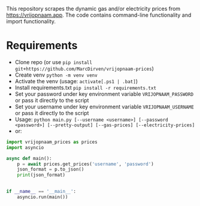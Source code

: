 This repository scrapes the dynamic gas and/or electricity prices from https://vrijopnaam.app. The code contains command-line functionality and import functionality.

# Requirements
- Clone repo (or use `pip install git+https://github.com/MarcDirven/vrijopnaam-prices`)
- Create venv `python -m venv venv`
- Activate the venv (usage: `activate[.ps1 | .bat]`) 
- Install requirements.txt `pip install -r requirements.txt`
- Set your password under key environment variable `VRIJOPNAAM_PASSWORD` or pass it directly to the script
- Set your username under key environment variable `VRIJOPNAAM_USERNAME` or pass it directly to the script
- Usage: `python main.py [--username <username>] [--password <password>] [--pretty-output] [--gas-prices] [--electricity-prices]`
- or: 
```python
import vrijopnaam_prices as prices
import asyncio

async def main():
    p = await prices.get_prices('username', 'password')
    json_format = p.to_json()
    print(json_format)
    

if __name__ == '__main__':
    asyncio.run(main())
```
